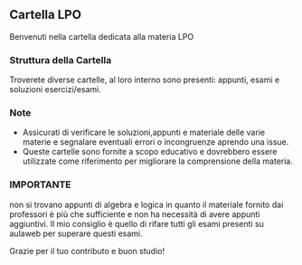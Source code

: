 ## Cartella LPO

Benvenuti nella cartella dedicata alla materia LPO

### Struttura della Cartella

Troverete diverse cartelle, al loro interno sono presenti: appunti, esami e soluzioni esercizi/esami.

### Note

- Assicurati di verificare le soluzioni,appunti e materiale delle varie materie e segnalare eventuali errori o incongruenze aprendo una issue.
- Queste cartelle sono fornite a scopo educativo e dovrebbero essere utilizzate come riferimento per migliorare la comprensione della materia.


### IMPORTANTE
non si trovano appunti di algebra e logica in quanto il materiale fornito dai professori è più che sufficiente e non ha necessità di avere appunti aggiuntivi. 
Il mio consiglio è quello di rifare tutti gli esami presenti su aulaweb per superare questi esami.

Grazie per il tuo contributo e buon studio!

